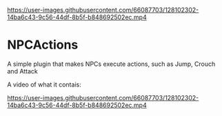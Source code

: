 

https://user-images.githubusercontent.com/66087703/128102302-14ba6c43-9c56-44df-8b5f-b848692502ec.mp4

# NPCActions
A simple plugin that makes NPCs execute actions, such as Jump, Crouch and Attack

A video of what it contais:

https://user-images.githubusercontent.com/66087703/128102302-14ba6c43-9c56-44df-8b5f-b848692502ec.mp4

